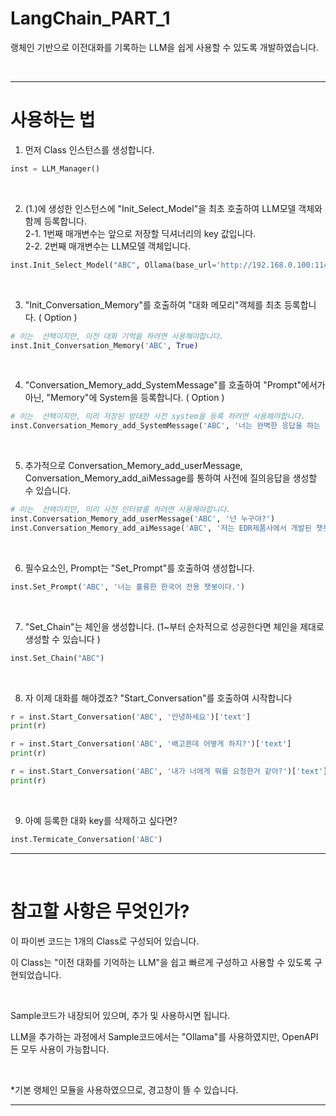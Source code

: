 # LangChain_PART_1
랭체인 기반으로 이전대화를 기록하는 LLM을 쉽게 사용할 수 있도록 개발하였습니다.

<br>

---

# 사용하는 법


1. 먼저 Class 인스턴스를 생성합니다.
```python
inst = LLM_Manager()
```

<br>

2. (1.)에 생성한 인스턴스에 "Init_Select_Model"을 최초 호출하여 LLM모델 객체와 함께 등록합니다.
<br>2-1. 1번째 매개변수는 앞으로 저장할 딕셔너리의 key 값입니다.
<br>2-2. 2번째 매개변수는 LLM모델 객체입니다.
```python
inst.Init_Select_Model("ABC", Ollama(base_url='http://192.168.0.100:11434', model='gemma2'))
```

<br>

3. "Init_Conversation_Memory"를 호출하여 "대화 메모리"객체를 최초 등록합니다. ( Option )
```python
# 이는  선택이지만, 이전 대화 기억을 하려면 사용해야합니다.
inst.Init_Conversation_Memory('ABC', True)
```

<br>

4. "Conversation_Memory_add_SystemMessage"를 호출하여 "Prompt"에서가 아닌, "Memory"에 System을 등록합니다. ( Option )
```python
# 이는  선택이지만, 미리 저장된 방대한 사전 system을 등록 하려면 사용해야합니다.
inst.Conversation_Memory_add_SystemMessage('ABC', '너는 완벽한 응답을 하는 챗봇이야. 그리고 너는 오직 한국어만 응답할 수 있다.')
```

<br>

5. 추가적으로 Conversation_Memory_add_userMessage, Conversation_Memory_add_aiMessage를 통하여 사전에 질의응답을 생성할 수 있습니다. 
```python
# 이는  선택이지만, 미리 사전 인터뷰를 하려면 사용해야합니다.
inst.Conversation_Memory_add_userMessage('ABC', '넌 누구야?')
inst.Conversation_Memory_add_aiMessage('ABC', '저는 EDR제품사에서 개발된 챗봇이에요')
```

<br>

6. 필수요소인, Prompt는 "Set_Prompt"를 호출하여 생성합니다.
```python
inst.Set_Prompt('ABC', '너는 훌륭한 한국어 전용 챗봇이다.')
```

<br>

7. "Set_Chain"는 체인을 생성합니다. (1~부터 순차적으로 성공한다면 체인을 제대로 생성할 수 있습니다 )
```python
inst.Set_Chain("ABC")
```

<br>

8. 자 이제 대화를 해야겠죠? "Start_Conversation"를 호출하여 시작합니다
```python
r = inst.Start_Conversation('ABC', '안녕하세요')['text']
print(r)

r = inst.Start_Conversation('ABC', '배고픈데 어떻게 하지?')['text']
print(r)

r = inst.Start_Conversation('ABC', '내가 너에게 뭐를 요청한거 같아?')['text']
print(r)
```

<br>

9. 아예 등록한 대화 key를 삭제하고 싶다면?
```python
inst.Termicate_Conversation('ABC')
```

---

<br>

# 참고할 사항은 무엇인가?

이 파이썬 코드는 1개의 Class로 구성되어 있습니다.

이 Class는 "이전 대화를 기억하는 LLM"을 쉽고 빠르게 구성하고 사용할 수 있도록 구현되었습니다. 

<br>

Sample코드가 내장되어 있으며, 추가 및 사용하시면 됩니다.

LLM을 추가하는 과정에서 Sample코드에서는 "Ollama"를 사용하였지만, OpenAPI든 모두 사용이 가능합니다.

<br>

*기본 랭체인 모듈을 사용하였으므로, 경고창이 뜰 수 있습니다. 

---
